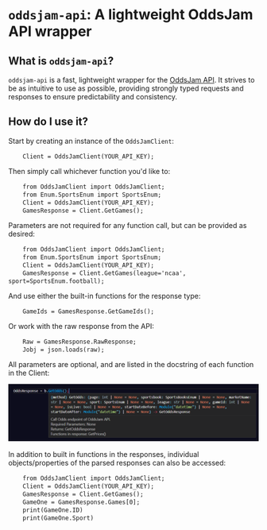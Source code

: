 # <code>oddsjam-api</code>: A lightweight OddsJam API wrapper

## What is <code>oddsjam-api</code>?
<code>oddsjam-api</code> is a fast, lightweight wrapper for the [OddsJam API](https://developer.oddsjam.com/getting-started). It strives to be as intuitive to use as possible, providing strongly typed requests and responses to ensure predictability and consistency.

## How do I use it?
Start by creating an instance of the <code>OddsJamClient</code>:

```
    Client = OddsJamClient(YOUR_API_KEY);
```

Then simply call whichever function you'd like to:

```    
    from OddsJamClient import OddsJamClient;
    from Enum.SportsEnum import SportsEnum;
    Client = OddsJamClient(YOUR_API_KEY);
    GamesResponse = Client.GetGames();
```

Parameters are not required for any function call, but can be provided as desired:

```
    from OddsJamClient import OddsJamClient;
    from Enum.SportsEnum import SportsEnum;
    Client = OddsJamClient(YOUR_API_KEY);
    GamesResponse = Client.GetGames(league='ncaa', sport=SportsEnum.football);
```

And use either the built-in functions for the response type:

```
    GameIds = GamesResponse.GetGameIds();
```

Or work with the raw response from the API:

```
    Raw = GamesResponse.RawResponse;
    Jobj = json.loads(raw);
```

All parameters are optional, and are listed in the docstring of each function in the Client:

 ![image](img/ClientFunctionToolTip.png)

In addition to built in functions in the responses, individual objects/properties of the parsed responses can also be accessed:

```
    from OddsJamClient import OddsJamClient;
    Client = OddsJamClient(YOUR_API_KEY);
    GamesResponse = Client.GetGames();
    GameOne = GamesResponse.Games[0];
    print(GameOne.ID)
    print(GameOne.Sport)
```